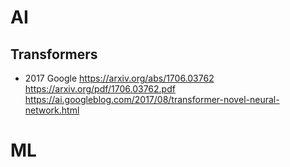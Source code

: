# AI
## Transformers 
- 2017 Google https://arxiv.org/abs/1706.03762 https://arxiv.org/pdf/1706.03762.pdf https://ai.googleblog.com/2017/08/transformer-novel-neural-network.html

# ML

